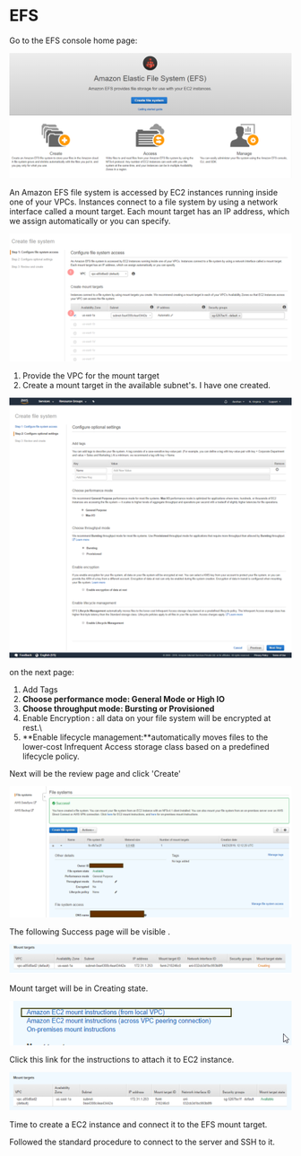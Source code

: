 # EFS

Go to the EFS console home page:

![](../../.gitbook/assets/image%20%2864%29.png)

An Amazon EFS file system is accessed by EC2 instances running inside one of your VPCs. Instances connect to a file system by using a network interface called a mount target. Each mount target has an IP address, which we assign automatically or you can specify.

![](../../.gitbook/assets/image%20%2854%29.png)

1. Provide the VPC for the mount target
2. Create a mount target in the available subnet's. I have one created.

![](../../.gitbook/assets/screencapture-console-aws-amazon-efs-home-2019-04-23-17_37_34.png)

on the next page:

1. Add Tags
2. **Choose performance mode: General Mode or High IO**
3. **Choose throughput mode: Bursting or Provisioned**
4. Enable Encryption : all data on your file system will be encrypted at rest.\
5. **Enable lifecycle management:**automatically moves files to the lower-cost Infrequent Access storage class based on a predefined lifecycle policy.

Next will be the review page and click 'Create' 

![](../../.gitbook/assets/image%20%28139%29.png)

The following Success page will be visible .

![](../../.gitbook/assets/image%20%2823%29.png)

Mount target will be in Creating state.

![](../../.gitbook/assets/image%20%2822%29.png)

Click this link for the instructions to attach it to EC2 instance.

![After a while the mount target will be available.](../../.gitbook/assets/image%20%2826%29.png)

Time to create a EC2 instance and connect it to the EFS mount target.

Followed the standard procedure to connect to the server and SSH to it.





